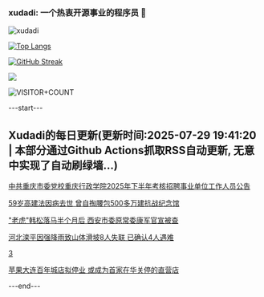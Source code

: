### xudadi: 一个热衷开源事业的程序员 👋

![xudadi](https://github-readme-stats-git-masterorgs-github-readme-stats-team.vercel.app/api?username=xudadi)

[![Top Langs](https://github-readme-stats.vercel.app/api/top-langs/?username=xudadi)](https://github.com/anuraghazra/github-readme-stats)

[![GitHub Streak](https://streak-stats.demolab.com?user=xudadi&locale=zh_Hans)](https://git.io/streak-stats)

![](https://raw.githubusercontent.com/xudadi/xudadi/main/assets/github-contribution-grid-snake.svg)

![VISITOR+COUNT](https://komarev.com/ghpvc/?username=xudadi&label=VISITOR+COUNT)


---start---

## Xudadi的每日更新(更新时间:2025-07-29 19:41:20 | 本部分通过Github Actions抓取RSS自动更新, 无意中实现了自动刷绿墙...)

[中共重庆市委党校重庆行政学院2025年下半年考核招聘事业单位工作人员公告](https://www.gongkaoleida.com/article/2537150)

[59岁高建法因病去世 曾自掏腰包500多万建抗战纪念馆](https://m.163.com/news/article/K5KBJOUH051492LM.html)

["老虎"韩松落马半个月后 西安市委原常委康军官宣被查](https://m.163.com/news/article/K5KRM1SH051482MP.html)

[河北滦平因强降雨致山体滑坡8人失联 已确认4人遇难](https://m.163.com/news/article/K5KSSNG30001899O.html)

[3](https://m.163.com/touch/news/sub/domestic)

[苹果大连百年城店拟停业 或成为首家在华关停的直营店](https://m.163.com/news/article/K5KLHCNJ0534A4SC.html)

---end---
